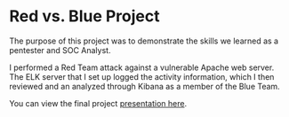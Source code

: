 # Red vs. Blue Project
The purpose of this project was to demonstrate the skills we learned as a pentester and SOC Analyst.

I performed a Red Team attack against a vulnerable Apache web server. The ELK server that I set up logged the activity information, which I then reviewed and an analyzed through Kibana as a member of the Blue Team.

You can view the final project [presentation here](https://github.com/Phillipluck/Project-2_Red_vs_Blue/blob/main/Project-2_Red_vs_Blue.pdf).
